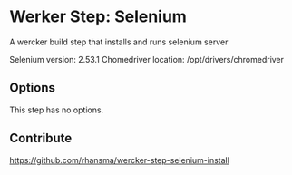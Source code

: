 # Werker Step: Selenium

A wercker build step that installs and runs selenium server

Selenium version: 2.53.1
Chomedriver location: /opt/drivers/chromedriver

## Options

This step has no options.

## Contribute

https://github.com/rhansma/wercker-step-selenium-install
